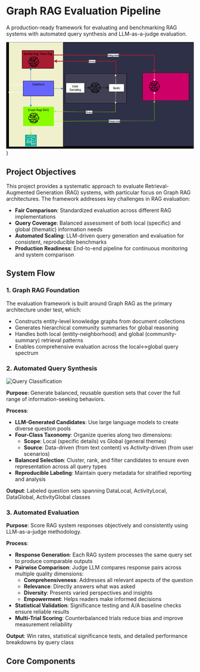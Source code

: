 # Graph RAG Evaluation Pipeline

A production-ready framework for evaluating and benchmarking RAG systems with automated query synthesis and LLM-as-a-judge evaluation.

![Pipeline Architecture](flow1.png))

## Project Objectives

This project provides a systematic approach to evaluate Retrieval-Augmented Generation (RAG) systems, with particular focus on Graph RAG architectures. The framework addresses key challenges in RAG evaluation:

- **Fair Comparison**: Standardized evaluation across different RAG implementations
- **Query Coverage**: Balanced assessment of both local (specific) and global (thematic) information needs
- **Automated Scaling**: LLM-driven query generation and evaluation for consistent, reproducible benchmarks
- **Production Readiness**: End-to-end pipeline for continuous monitoring and system comparison

## System Flow

### 1. Graph RAG Foundation
The evaluation framework is built around Graph RAG as the primary architecture under test, which:
- Constructs entity-level knowledge graphs from document collections
- Generates hierarchical community summaries for global reasoning
- Handles both local (entity-neighborhood) and global (community-summary) retrieval patterns
- Enables comprehensive evaluation across the local↔global query spectrum

### 2. Automated Query Synthesis
![Query Classification](docs/images/query_taxonomy.png)

**Purpose**: Generate balanced, reusable question sets that cover the full range of information-seeking behaviors.

**Process**:
- **LLM-Generated Candidates**: Use large language models to create diverse question pools
- **Four-Class Taxonomy**: Organize queries along two dimensions:
  - **Scope**: Local (specific details) vs Global (general themes)  
  - **Source**: Data-driven (from text content) vs Activity-driven (from user scenarios)
- **Balanced Selection**: Cluster, rank, and filter candidates to ensure even representation across all query types
- **Reproducible Labeling**: Maintain query metadata for stratified reporting and analysis

**Output**: Labeled question sets spanning DataLocal, ActivityLocal, DataGlobal, ActivityGlobal classes

### 3. Automated Evaluation
**Purpose**: Score RAG system responses objectively and consistently using LLM-as-a-judge methodology.

**Process**:
- **Response Generation**: Each RAG system processes the same query set to produce comparable outputs
- **Pairwise Comparison**: Judge LLM compares response pairs across multiple quality dimensions:
  - **Comprehensiveness**: Addresses all relevant aspects of the question
  - **Relevance**: Directly answers what was asked
  - **Diversity**: Presents varied perspectives and insights
  - **Empowerment**: Helps readers make informed decisions
- **Statistical Validation**: Significance testing and A/A baseline checks ensure reliable results
- **Multi-Trial Scoring**: Counterbalanced trials reduce bias and improve measurement reliability

**Output**: Win rates, statistical significance tests, and detailed performance breakdowns by query class

## Core Components

